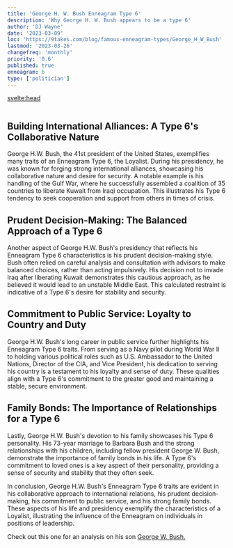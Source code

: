 ```yaml
---
title: 'George H. W. Bush Enneagram Type 6'
description: 'Why George H. W. Bush appears to be a type 6'
author: 'DJ Wayne'
date: '2023-03-09'
loc: 'https://9takes.com/blog/famous-enneagram-types/George_H_W_Bush'
lastmod: '2023-03-26'
changefreq: 'monthly'
priority: '0.6'
published: true
enneagram: 6
type: ['politician']
---
```


<svelte:head>

  <meta property="og:image" content="https://9takes.com/types/6s/George_H_W_Bush.webp" />
  <link rel="canonical" href="https://9takes.com/blog/famous-enneagram-types/George_H_W_Bush">
</svelte:head>
<script>
	import  PopCard  from "../../lib/components/atoms/PopCard.svelte";
</script>
<div
	style="display: flex;
    justify-content: center;
	"
>
	<PopCard
		image={`/types/6s/George_H_W_Bush.webp`}
		showIcon={false}
		text="George H. W. Bush"
		subtext=""
	/>
</div>

## Building International Alliances: A Type 6's Collaborative Nature

George H.W. Bush, the 41st president of the United States, exemplifies many traits of an Enneagram Type 6, the Loyalist. During his presidency, he was known for forging strong international alliances, showcasing his collaborative nature and desire for security. A notable example is his handling of the Gulf War, where he successfully assembled a coalition of 35 countries to liberate Kuwait from Iraqi occupation. This illustrates his Type 6 tendency to seek cooperation and support from others in times of crisis.

## Prudent Decision-Making: The Balanced Approach of a Type 6

Another aspect of George H.W. Bush's presidency that reflects his Enneagram Type 6 characteristics is his prudent decision-making style. Bush often relied on careful analysis and consultation with advisors to make balanced choices, rather than acting impulsively. His decision not to invade Iraq after liberating Kuwait demonstrates this cautious approach, as he believed it would lead to an unstable Middle East. This calculated restraint is indicative of a Type 6's desire for stability and security.

## Commitment to Public Service: Loyalty to Country and Duty

George H.W. Bush's long career in public service further highlights his Enneagram Type 6 traits. From serving as a Navy pilot during World War II to holding various political roles such as U.S. Ambassador to the United Nations, Director of the CIA, and Vice President, his dedication to serving his country is a testament to his loyalty and sense of duty. These qualities align with a Type 6's commitment to the greater good and maintaining a stable, secure environment.

## Family Bonds: The Importance of Relationships for a Type 6

Lastly, George H.W. Bush's devotion to his family showcases his Type 6 personality. His 73-year marriage to Barbara Bush and the strong relationships with his children, including fellow president George W. Bush, demonstrate the importance of family bonds in his life. A Type 6's commitment to loved ones is a key aspect of their personality, providing a sense of security and stability that they often seek.

In conclusion, George H.W. Bush's Enneagram Type 6 traits are evident in his collaborative approach to international relations, his prudent decision-making, his commitment to public service, and his strong family bonds. These aspects of his life and presidency exemplify the characteristics of a Loyalist, illustrating the influence of the Enneagram on individuals in positions of leadership.

Check out this one for an analysis on his son <a href="/blog/famous-enneagram-types/George_W_Bush">George W. Bush.</a>

<div>
<script type="application/ld+json">{
  "@type": "http://schema.org/Article",
  "http://schema.org/articleBody": "George H.W. Bush, the 41st president of the United States, exemplifies many traits of an Enneagram Type 6, the Loyalist. During his presidency, he was known for forging strong international alliances, showcasing his collaborative nature and desire for security. A notable example is his handling of the Gulf War, where he successfully assembled a coalition of 35 countries to liberate Kuwait from Iraqi occupation. This illustrates his Type 6 tendency to seek cooperation and support from others in times of crisis...",
  "http://schema.org/author": {
    "@type": "http://schema.org/Person",
    "http://schema.org/name": "DJ Wayne"
  },
  "http://schema.org/dateModified": {
    "@type": "http://schema.org/Date",
    "@value": "2023-03-10"
  },
  "http://schema.org/datePublished": {
    "@type": "http://schema.org/Date",
    "@value": "2023-03-10"
  },
  "http://schema.org/description": "Explore how George H. W. Bush's personality aligns with enneagram type 6, also known as 'The Loyalist,' through examples from his life and presidency",
  "http://schema.org/headline": "George H. W. Bush and Enneagram Type 6: Exploring the Personality Traits of the 41st President",
  "http://schema.org/image": {
    "@type": "http://schema.org/ImageObject",
    "http://schema.org/height": 800,
    "http://schema.org/url": {
      "@id": "https://9takes.com/types/6s/George_H_W_Bush.webp"
    },
    "http://schema.org/width": 1200
  },
  "http://schema.org/mainEntityOfPage": {
    "@id": "https://9takes.com/blog/famous-enneagram-types/George_H_W_Bush",
    "@type": "http://schema.org/WebPage"
  },
  "http://schema.org/mentions": {
    "@type": "http://schema.org/Person",
    "http://schema.org/name": "George H. W. Bush",
    "http://schema.org/sameAs": [
      {
        "@id": "https://en.wikipedia.org/wiki/George_H._W._Bush"
      },
      {
        "@id": "https://www.whitehouse.gov/about-the-white-house/presidents/george-h-w-bush/"
      },
      {
        "@id": "https://www.britannica.com/biography/George-H-W-Bush"
      }
    ]
  },
  "http://schema.org/publisher": {
    "@type": "http://schema.org/Organization",
    "http://schema.org/logo": {
      "@type": "http://schema.org/ImageObject",
      "http://schema.org/height": 60,
      "http://schema.org/url": {
        "@id": "https://9takes.com/enneagram.svg"
      },
      "http://schema.org/width": 600
    },
    "http://schema.org/name": "9takes"
  }
}
</script>

</div>
